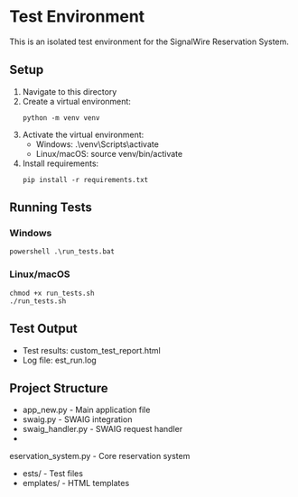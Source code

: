 # Test Environment

This is an isolated test environment for the SignalWire Reservation System.

## Setup

1. Navigate to this directory
2. Create a virtual environment:
   ```ash
   python -m venv venv
   ```
3. Activate the virtual environment:
   - Windows: .\venv\Scripts\activate
   - Linux/macOS: source venv/bin/activate
4. Install requirements:
   ```ash
   pip install -r requirements.txt
   ```

## Running Tests

### Windows
`powershell
.\run_tests.bat
`

### Linux/macOS

```
chmod +x run_tests.sh
./run_tests.sh
```

## Test Output

- Test results: custom_test_report.html
- Log file: 	est_run.log

## Project Structure

- app_new.py - Main application file
- swaig.py - SWAIG integration
- swaig_handler.py - SWAIG request handler
- 
eservation_system.py - Core reservation system
- 	ests/ - Test files
- 	emplates/ - HTML templates
